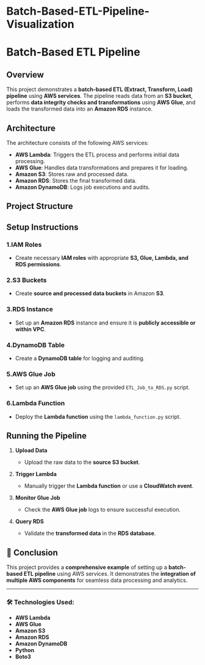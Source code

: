 # Batch-Based-ETL-Pipeline-Visualization

# Batch-Based ETL Pipeline

## Overview
This project demonstrates a **batch-based ETL (Extract, Transform, Load) pipeline** using **AWS services**. The pipeline reads data from an **S3 bucket**, performs **data integrity checks and transformations** using **AWS Glue**, and loads the transformed data into an **Amazon RDS** instance.

## Architecture
The architecture consists of the following AWS services:

- **AWS Lambda**: Triggers the ETL process and performs initial data processing.
- **AWS Glue**: Handles data transformations and prepares it for loading.
- **Amazon S3**: Stores raw and processed data.
- **Amazon RDS**: Stores the final transformed data.
- **Amazon DynamoDB**: Logs job executions and audits.

##  Project Structure
##  Setup Instructions

### 1.IAM Roles
- Create necessary **IAM roles** with appropriate **S3, Glue, Lambda, and RDS permissions**.

### 2.S3 Buckets
- Create **source and processed data buckets** in Amazon **S3**.

### 3.RDS Instance
- Set up an **Amazon RDS** instance and ensure it is **publicly accessible or within VPC**.

### 4.DynamoDB Table
- Create a **DynamoDB table** for logging and auditing.

### 5.AWS Glue Job
- Set up an **AWS Glue job** using the provided `ETL_Job_to_RDS.py` script.

### 6.Lambda Function
- Deploy the **Lambda function** using the `lambda_function.py` script.

##  Running the Pipeline

1. **Upload Data**  
   - Upload the raw data to the **source S3 bucket**.

2. **Trigger Lambda**  
   - Manually trigger the **Lambda function** or use a **CloudWatch event**.

3. **Monitor Glue Job**  
   - Check the **AWS Glue job** logs to ensure successful execution.

4. **Query RDS**  
   - Validate the **transformed data** in the **RDS database**.

## 🏁 Conclusion
This project provides a **comprehensive example** of setting up a **batch-based ETL pipeline** using AWS services. It demonstrates the **integration of multiple AWS components** for seamless data processing and analytics.

---

### 🛠 Technologies Used:
- **AWS Lambda**
- **AWS Glue**
- **Amazon S3**
- **Amazon RDS**
- **Amazon DynamoDB**
- **Python**
- **Boto3**

